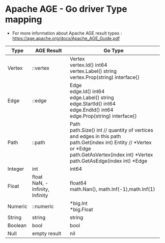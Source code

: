 # Apache AGE - Go driver Type mapping

* For more information about Apache AGE result types : https://age.apache.org/docs/Apache_AGE_Guide.pdf

| Type | AGE Result | Go Type |
|------|------------|---------|
|Vertex|::vertex    |Vertex<br> vertex.Id() int64<br>  vertex.Label() string<br>vertex.Prop(string) interface{} |
|Edge  |::edge      |Edge<br>edge.Id() int64<br>edge.Label() string<br>edge.StartId() int64<br>edge.EndId() int64<br>edge.Prop(string) interface{}          |
|Path  |::path      |Path<br>path.Size() int // quantity of vertices and edges in this path<br>path.Get(index int) Entity // *Vertex or *Edge<br>path.GetAsVertex(index int) *Vertex<br>path.GetAsEdge(index int) *Edge          |
|Integer |int       |int64    |
|Float |float<br>NaN, -Infinity, Infinity |float64 <br>math.Nan(), math.Inf(-1),math.Inf(1)   |
|Numeric |::numeric |*big.Int<br>*big.Float |
|String|string       |string     |
|Boolean|bool       |bool     |
|Null|empty result |nil         |

